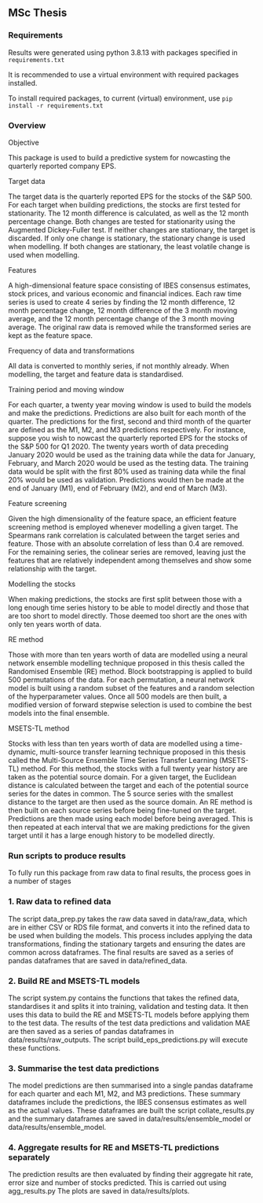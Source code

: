 ## MSc Thesis

### Requirements
Results were generated using python 3.8.13
with packages specified in `requirements.txt`

It is recommended to use a virtual environment with required packages installed.

To install required packages, to current (virtual) environment, use
`pip install -r requirements.txt`

### Overview

Objective

This package is used to build a predictive system for nowcasting the quarterly
reported company EPS. 

Target data

The target data is the quarterly reported EPS for the stocks of the S&P 500. For 
each target when building predictions, the stocks are first tested for stationarity. 
The 12 month difference is calculated, as well as the 12 month percentage change. 
Both changes are tested for stationarity using the Augmented Dickey-Fuller test. 
If neither changes are stationary, the target is discarded. If only one change is 
stationary, the stationary change is used when modelling. If both changes are 
stationary, the least volatile change is used when modelling.

Features

A high-dimensional feature space consisting of IBES consensus estimates, stock
prices, and various economic and financial indices. Each raw time series is used
to create 4 series by finding the 12 month difference, 12 month percentage change,
12 month difference of the 3 month moving average, and the 12 month percentage
change of the 3 month moving average. The original raw data is removed while the
transformed series are kept as the feature space.

Frequency of data and transformations

All data is converted to monthly series, if not monthly already. When modelling,
the target and feature data is standardised.

Training period and moving window

For each quarter, a twenty year moving window is used to build the models and make 
the predictions. Predictions are also built for each month of the quarter. The
predictions for the first, second and third month of the quarter are defined as the
M1, M2, and M3 predictions respectively. For instance, suppose you wish to nowcast 
the quarterly reported EPS for the stocks of the S&P 500 for Q1 2020. The twenty 
years worth of data preceding January 2020 would be used as the training data while 
the data for January, February, and March 2020 would be used as the testing data. 
The training data would be split with the first 80% used as training data while the 
final 20% would be used as validation. Predictions would then be made at the end of
January (M1), end of February (M2), and end of March (M3).

Feature screening

Given the high dimensionality of the feature space, an efficient feature screening
method is employed whenever modelling a given target. The Spearmans rank correlation
is calculated between the target series and feature. Those with an absolute correlation
of less than 0.4 are removed. For the remaining series, the colinear series are
removed, leaving just the features that are relatively independent among themselves
and show some relationship with the target. 

Modelling the stocks

When making predictions, the stocks are first split between those with a long enough
time series history to be able to model directly and those that are too short to
model directly. Those deemed too short are the ones with only ten years worth of
data. 

RE method

Those with more than ten years worth of data are modelled using a neural network
ensemble modelling technique proposed in this thesis called the Randomised Ensemble
(RE) method. Block bootstrapping is applied to build 500 permutations of the data.
For each permutation, a neural network model is built using a random subset of the
features and a random selection of the hyperparameter values. Once all 500 models
are then built, a modified version of forward stepwise selection is used to combine
the best models into the final ensemble. 

MSETS-TL method

Stocks with less than ten years worth of data are modelled using a time-dynamic,
multi-source transfer learning technique proposed in this thesis called the
Multi-Source Ensemble Time Series Transfer Learning (MSETS-TL) method. For this 
method, the stocks with a full twenty year history are taken as the potential source
domain. For a given target, the Euclidean distance is calculated between the target
and each of the potential source series for the dates in common. The 5 source series
with the smallest distance to the target are then used as the source domain. An
RE method is then built on each source series before being fine-tuned on the target.
Predictions are then made using each model before being averaged. This is then
repeated at each interval that we are making predictions for the given target until
it has a large enough history to be modelled directly.

### Run scripts to produce results

To fully run this package from raw data to final results, the process goes in
a number of stages

### 1. Raw data to refined data

The script data_prep.py takes the raw data saved in data/raw_data, which are in 
either CSV or RDS file format, and converts it into the refined data to be used 
when building the models. This process includes applying the data transformations, 
finding the stationary targets and ensuring the dates are common across dataframes. 
The final results are saved as a series of pandas dataframes that are saved in 
data/refined_data.

### 2. Build RE and MSETS-TL models

The script system.py contains the functions that takes the refined data, standardises 
it and splits it into training, validation and testing data. It then uses this data to 
build the RE and MSETS-TL models before applying them to the test data. The results 
of the test data predictions and validation MAE are then saved as a series of pandas 
dataframes in data/results/raw_outputs. The script build_eps_predictions.py will execute
these functions.

### 3. Summarise the test data predictions

The model predictions are then summarised into a single pandas dataframe for
each quarter and each M1, M2, and M3 predictions. These summary dataframes include 
the predictions, the IBES consensus estimates as well as the actual values. These 
dataframes are built the script collate_results.py and the summary dataframes are 
saved in data/results/ensemble_model or data/results/ensemble_model. 

### 4. Aggregate results for RE and MSETS-TL predictions separately

The prediction results are then evaluated by finding their aggregate hit rate,
error size and number of stocks predicted. This is carried out using agg_results.py
The plots are saved in data/results/plots. 






